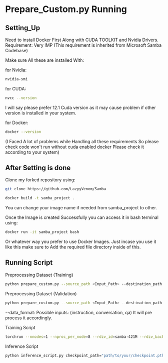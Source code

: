# Prepare_Custom.py Running

## Setting_Up

Need to install Docker First Along with CUDA TOOLKIT and Nvidia Drivers.
Requirement: Very IMP (This requirement is inherited from Microsoft Samba Codebase)

Make sure All these are installed With:

for Nvidia:
```bash
nvidia-smi
```

for CUDA:
```bash
nvcc --version
```
I will say please prefer 12.1 Cuda version as it may cause problem if other version is 
installed in your system.


for Docker:
```bash
docker --version
```

(I Faced A lot of problems while Handling all these requirements So please check code won't
run without cuda enabled docker Please check it according to your system)


## After Setting is done
Clone my forked repository using:
```bash
git clone https://github.com/LazyyVenom/Samba
```

```bash
docker build -t samba_project .
```
You can change your image name if needed from samba_project to other.

Once the Image is created Successfully you can access it in bash terminal using:
```bash
docker run -it samba_project bash
```
Or whatever way you prefer to use Docker Images. Just incase you use it like this make sure to 
Add the required file directory inside of this.

## Running Script

Preprocessing Dataset (Training)
```bash
python prepare_custom.py --source_path <Input_Path> --destination_path <Output_path> --data_format instruction
```

Preprocessing Dataset (Validation)
```bash
python prepare_custom.py --source_path <Input_Path> --destination_path <Output_path_val> --data_format instruction --split validation
```

--data_format: Possible inputs: (instruction, conversation, qa)
It will pre process it accordingly.


Training Script 
```bash
torchrun --nnodes=1 --nproc_per_node=8 --rdzv_id=samba-421M --rdzv_backend=c10d --rdzv_endpoint=127.0.0.1:29500 pretrain.py --train_data_dir output_val --val_data_dir output_val
```

Inference Script
```bash
python inference_script.py checkpoint_path="path/to/your/checkpoint.pth" tokenizer_path="path/to/your/tokenizer" input_text="This is a new input text."
```

